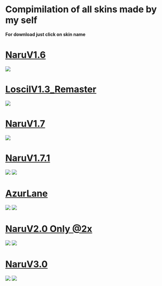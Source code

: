 # Compimilation of all skins made by my self


**For download just click on skin name**


# [NaruV1.6](https://naru.s-ul.eu/Y16IQKY0)
![](https://pp.userapi.com/c837223/v837223994/7934b/KPg2-M5NFWk.jpg)

# [LoscilV1.3_Remaster](https://www.dropbox.com/s/ld8aipepjrm1kk8/Loscil%20V1.3_Remaster.osk?dl=0)
![](https://pp.userapi.com/c837223/v837223994/79341/6_zsm_2PMZw.jpg)

# [NaruV1.7](https://naru.s-ul.eu/Sffjf7zA)
![](https://pp.userapi.com/c840432/v840432997/369c4/eKY5Jdjzs8k.jpg)

# [NaruV1.7.1](https://naru.s-ul.eu/6LTFgOE8)
![](https://pp.userapi.com/c841023/v841023773/60d18/qIYlW3xmgDM.jpg)
![](https://pp.userapi.com/c840432/v840432997/369c4/eKY5Jdjzs8k.jpg)

# [AzurLane](https://ujico.s-ul.eu/t6Lpk7eP)
![](https://ujico.s-ul.eu/1Esx0W7M)
![](https://ujico.s-ul.eu/mxufQ0ik)

# [NaruV2.0 Only @2x](https://ujico.s-ul.eu/BVujIqzW)
![](https://ujico.s-ul.eu/0VtBmArC)
![](https://ujico.s-ul.eu/GhvkYuvE)

# [NaruV3.0](http://www.mediafire.com/file/ib7o9w70ze5tvay/-_%2523_NaruV3.0.osk/file)
![](https://pp.userapi.com/c849020/v849020438/c328b/arYonejvM8I.jpg)
![](https://pp.userapi.com/c849020/v849020438/c32a9/FxHoF08buaM.jpg)
